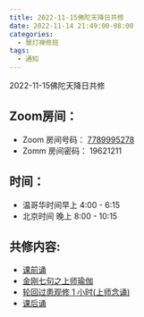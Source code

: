```yaml
---
title: 2022-11-15佛陀天降日共修
date: 2022-11-14 21:49:00-08:00
categories:
  - 慧灯禅修班
tags:
  - 通知
---
```

2022-11-15佛陀天降日共修

## Zoom房间：

- Zoom 房间号码： [7789995278](https://us02web.zoom.us/j/7789995278?pwd=VjZmbWJFY2k2K0E5RVB2cTNIQmhqUT09)
- Zomm 房间密码： 19621211

## 时间：

- 温哥华时间早上 4:00 - 6:15
- 北京时间  晚上 8:00 - 10:15

## 共修内容:

- [课前诵](https://s3.ca-central-1.wasabisys.com/hddata/f.huidengchanxiu.net/hdv/videos/%E8%AF%BE%E5%89%8D%E5%BF%B5%E8%AF%B5.mp4)
- [金刚七句之上师瑜伽](https://s3.ca-central-1.wasabisys.com/hddata/f.huidengchanxiu.net/hdv/videos/%e9%87%91%e5%88%9a%e4%b8%83%e5%8f%a5-%e6%b5%81%e7%95%85%e7%89%88.mp4)
- [轮回过患观修 1 小时(上师念诵)](https://s3.ca-central-1.wasabisys.com/hddata/f.huidengchanxiu.net/hdv/v/4jx/%E8%BD%AE%E5%9B%9E%E7%97%9B%E8%8B%A6-%E4%B8%8A%E5%B8%88%E5%BF%B5%E8%AF%B5.mp4)
- [课后诵](https://s3.ca-central-1.wasabisys.com/hddata/f.huidengchanxiu.net/hdv/videos/%E9%97%BB%E6%80%9D%E7%8F%AD%E8%AF%BE%E5%90%8E%E8%AF%B5.mp4)